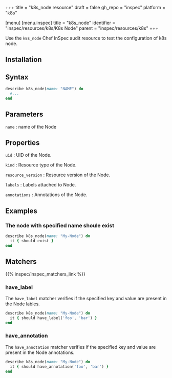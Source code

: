 +++
title = "k8s_node resource"
draft = false
gh_repo = "inspec"
platform = "k8s"

[menu]
  [menu.inspec]
    title = "k8s_node"
    identifier = "inspec/resources/k8s/K8s Node"
    parent = "inspec/resources/k8s"
+++


Use the `k8s_node` Chef InSpec audit resource to test the configuration of k8s node.

## Installation

## Syntax

```ruby
describe k8s_node(name: "NAME") do
  #...
end
```

## Parameters

`name`
: name of the Node

## Properties

`uid`
: UID of the Node.

`kind`
: Resource type of the Node.

`resource_version`
: Resource version of the Node.

`labels`
: Labels attached to Node.

`annotations`
: Annotations of the Node.

## Examples

### The node with specified name shoule exist

```ruby
describe k8s_node(name: "My-Node") do
  it { should exist }
end
```

## Matchers

{{% inspec/inspec_matchers_link %}}

### have_label

The `have_label` matcher verifies if the specified key and value are present in the Node lables.

```ruby
describe k8s_node(name: "My-Node") do
  it { should have_label('foo', 'bar') }
end
```

### have_annotation

The `have_annotation` matcher verifies if the specified key and value are present in the Node annotations.

```ruby
describe k8s_node(name: "My-Node") do
  it { should have_annotation('foo', 'bar') }
end
```
